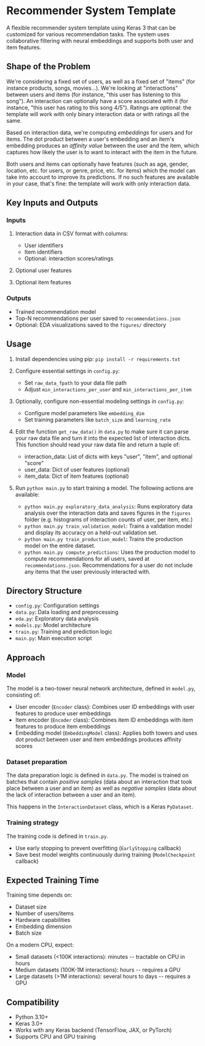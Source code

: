 # Recommender System Template

A flexible recommender system template using Keras 3 that can be customized for various recommendation tasks.
The system uses collaborative filtering with neural embeddings and supports both user and item features.

## Shape of the Problem

We're considering a fixed set of users, as well as a fixed set of "items" (for instance products, songs, movies...).
We're looking at "interactions" between users and items (for instance, "this user has listening to this song").
An interaction can optionally have a score associated with it (for instance, "this user has rating to this song 4/5").
Ratings are optional: the template will work with only binary interaction data or with ratings all the same.

Based on interaction data, we're computing *embeddings* for users and for items. The dot product between
a user's embedding and an item's embedding produces an *affinity value* between the user and the item, which captures
how likely the user is to want to interact with the item in the future.

Both users and items can optionally have features (such as age, gender, location, etc. for users, or genre, price, etc. for items)
which the model can take into account to improve its predictions. If no such features are available in your case, that's fine:
the template will work with only interaction data.

## Key Inputs and Outputs

### Inputs

1. Interaction data in CSV format with columns:
   - User identifiers
   - Item identifiers 
   - Optional: interaction scores/ratings

2. Optional user features
3. Optional item features

### Outputs

- Trained recommendation model
- Top-N recommendations per user saved to `recommendations.json`
- Optional: EDA visualizations saved to the `figures/` directory

## Usage

1. Install dependencies using pip: `pip install -r requirements.txt`

2. Configure essential settings in `config.py`:
    - Set `raw_data_fpath` to your data file path
    - Adjust `min_interactions_per_user` and `min_interactions_per_item`

3. Optionally, configure non-essential modeling settings in `config.py`:
    - Configure model parameters like `embedding_dim`
    - Set training parameters like `batch_size` and `learning_rate`

4. Edit the function `get_raw_data()` in `data.py` to make sure
it can parse your raw data file and turn it into the expected list of interaction dicts.
This function should read your raw data file and return a tuple of:
    - interaction_data: List of dicts with keys "user", "item", and optional "score"
    - user_data: Dict of user features (optional)
    - item_data: Dict of item features (optional)

5. Run `python main.py` to start training a model. The following actions are available:
    - `python main.py exploratory_data_analysis`: Runs exploratory data analysis over the interaction data and saves figures in the `figures` folder
        (e.g. histograms of interaction counts of user, per item, etc.)
    - `python main.py train_validation_model`: Trains a validation model and display its accuracy on a held-out validation set.
    - `python main.py train_production_model`: Trains the production model on the entire dataset.
    - `python main.py compute_predictions`: Uses the production model to compute recommendations for all users, saved at `recommendations.json`.
        Recommendations for a user do not include any items that the user previously interacted with.

## Directory Structure

- `config.py`: Configuration settings
- `data.py`: Data loading and preprocessing
- `eda.py`: Exploratory data analysis
- `models.py`: Model architecture
- `train.py`: Training and prediction logic
- `main.py`: Main execution script

## Approach

### Model

The model is a two-tower neural network architecture, defined in `model.py`, consisting of:

- User encoder (`Encoder` class): Combines user ID embeddings with user features to produce user embeddings
- Item encoder (`Encoder` class): Combines item ID embeddings with item features to produce item embeddings
- Embedding model (`EmbeddingModel` class): Applies both towers and uses dot product between user and item embeddings produces affinity scores

### Dataset preparation

The data preparation logic is defined in `data.py`. The model is trained on batches that contain *positive samples* (data about an interaction that took place between a user and an item) as well as *negative samples* (data about the lack of interaction between a user and an item).

This happens in the `InteractionDataset` class, which is a Keras `PyDataset`.

### Training strategy

The training code is defined in `train.py`.

- Use early stopping to prevent overfitting (`EarlyStopping` callback)
- Save best model weights continuously during training (`ModelCheckpoint` callback)


## Expected Training Time

Training time depends on:
- Dataset size
- Number of users/items
- Hardware capabilities
- Embedding dimension
- Batch size

On a modern CPU, expect:
- Small datasets (<100K interactions): minutes -- tractable on CPU in hours
- Medium datasets (100K-1M interactions): hours -- requires a GPU
- Large datasets (>1M interactions): several hours to days -- requires a GPU

## Compatibility

- Python 3.10+
- Keras 3.0+
- Works with any Keras backend (TensorFlow, JAX, or PyTorch)
- Supports CPU and GPU training

